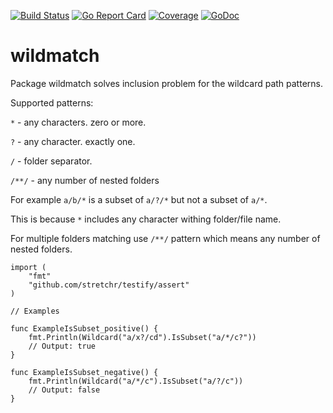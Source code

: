 [![Build Status](https://travis-ci.org/demon-xxi/wildmatch.svg?branch=master)](https://travis-ci.org/demon-xxi/wildmatch) [![Go Report Card](https://goreportcard.com/badge/github.com/demon-xxi/wildmatch)](https://goreportcard.com/report/github.com/demon-xxi/wildmatch) [![Coverage](http://gocover.io/_badge/github.com/demon-xxi/wildmatch)](http://gocover.io/github.com/demon-xxi/wildmatch) [![GoDoc](https://godoc.org/github.com/demon-xxi/wildmatch?status.svg)](https://godoc.org/github.com/demon-xxi/wildmatch)
# wildmatch
Package wildmatch solves inclusion problem for the wildcard path patterns.

Supported patterns:

`*` - any characters. zero or more.

`?` - any character. exactly one.

`/` - folder separator.

`/**/` - any number of nested folders

For example `a/b/*` is a subset of `a/?/*` but not a subset of `a/*`.

This is because `*` includes any character withing folder/file name.

For multiple folders matching use `/**/` pattern which means any number of nested folders.

```golang
import (
	"fmt"
	"github.com/stretchr/testify/assert"
)

// Examples

func ExampleIsSubset_positive() {
	fmt.Println(Wildcard("a/x?/cd").IsSubset("a/*/c?"))
	// Output: true
}

func ExampleIsSubset_negative() {
	fmt.Println(Wildcard("a/*/c").IsSubset("a/?/c"))
	// Output: false
}


```